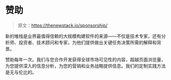 # 赞助

> 原文：<https://thenewstack.io/sponsorship/>

新的堆栈是业界最值得信赖的大规模构建软件的来源——不仅是技术专家，还有分析师、投资者、技术顾问和专家，为他们提供做出关键任务决策所需的解释和背景。

赞助每年一次。我们与您合作开发获得全球市场可见性的内容，超越页面浏览量，为您提供深入的信息分析，为您的营销和业务战略提供信息。我们的定制实践方法是无与伦比的。